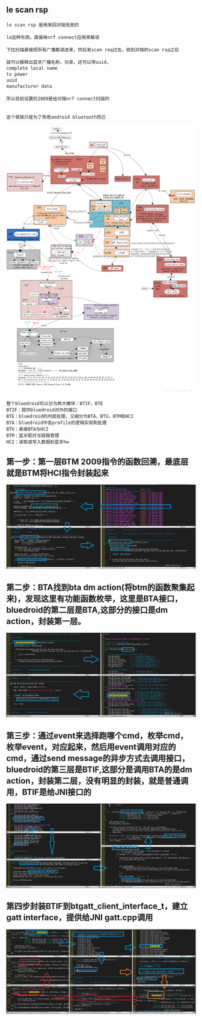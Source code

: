 ## le scan rsp
```
le scan rsp 是用来回对端信息的

le这种东西，直接用nrf connect应用来解说

下拉扫描直接把所有广播都读进来，然后发scan req过去，收到对端的scan rsp之后

就可以解释出蓝牙广播名称，功率，还可以带uuid，
complete local name
tx power
uuid 
manufacturer data

所以目前设置的2009是给对端nrf connect扫描的


这个框架只是为了熟悉android bluetooth而已

```
![image](./char.png)

```
整个bluedroid可以分为两大模块：BTIF，BTE
BTIF：提供bluedroid对外的接口
BTE：bluedroid的内部处理，又细分为BTA，BTU，BTM和HCI
BTA：bluedroid中各profile的逻辑实现和处理
BTU：承接BTA与HCI
BTM：蓝牙配对与链路管理
HCI：读取或写入数据到蓝牙hw
```
## 第一步：第一层BTM 2009指令的函数回溯，最底层就是BTM将HCI指令封装起来

![image](./1.png)

## 第二步：BTA找到bta dm action(将btm的函数聚集起来)，发现这里有功能函数枚举，这里是BTA接口，bluedroid的第二层是BTA,这部分的接口是dm action，封装第一层。

![image](./2.png)

## 第三步：通过event来选择跑哪个cmd，枚举cmd，枚举event，对应起来，然后用event调用对应的cmd，通过send message的异步方式去调用接口，bluedroid的第三层是BTIF,这部分是调用BTA的是dm action，封装第二层，没有明显的封装，就是普通调用，BTIF是给JNI接口的

![image](./3.png)

## 第四步封装BTIF到btgatt_client_interface_t，建立gatt interface，提供给JNI gatt.cpp调用

![image](./4.png)

